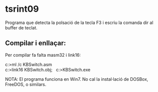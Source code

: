 # tsrint09

Programa que detecta la polsació de la tecla F3 i escriu la comanda dir<cr> al buffer de teclat.

## Compilar i enllaçar:

Per compilar fa falta masm32 i link16:

c:\>ml /c KBSwitch.asm  
c:\>link16 KBSwitch.obj;  
c:\>KBSwitch.exe  

NOTA: El programa funciona en Win7. No cal la instal·lació de DOSBox, FreeDOS, o similars.
